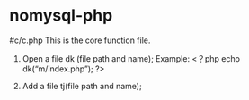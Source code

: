 # nomysql-php
#c/c.php
This is the core function file.
1. Open a file
dk (file path and name);
Example:
<？php
echo dk(“m/index.php”);
?>

2. Add a file
tj(file path and name);
